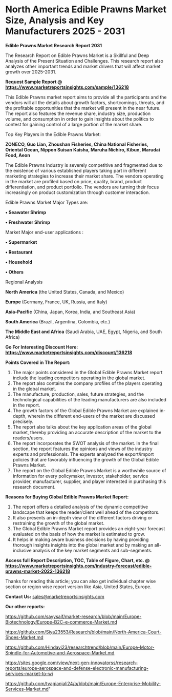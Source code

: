  # North America Edible Prawns Market Size, Analysis and Key Manufacturers 2025 - 2031

<strong>Edible Prawns Market Research Report 2031</strong>

The Research Report on Edible Prawns Market is a Skillful and Deep Analysis of the Present Situation and Challenges. This research report also analyzes other important trends and market drivers that will affect market growth over 2025-2031.

<strong>Request Sample Report @ <a href=https://www.marketreportsinsights.com/sample/136218>https://www.marketreportsinsights.com/sample/136218</a></strong>

This Edible Prawns market report aims to provide all the participants and the vendors will all the details about growth factors, shortcomings, threats, and the profitable opportunities that the market will present in the near future. The report also features the revenue share, industry size, production volume, and consumption in order to gain insights about the politics to contest for gaining control of a large portion of the market share.

Top Key Players in the Edible Prawns Market:

<strong>ZONECO, Guo Lian, Zhoushan Fisheries, China National Fisheries, Oriental Ocean, Nippon Suisan Kaisha, Maruha Nichiro, Kibun, Marudai Food, Aeon</strong>

The Edible Prawns Industry is severely competitive and fragmented due to the existence of various established players taking part in different marketing strategies to increase their market share. The vendors operating in the market are profiled based on price, quality, brand, product differentiation, and product portfolio. The vendors are turning their focus increasingly on product customization through customer interaction.

Edible Prawns Market Major Types are:

<strong>• Seawater Shrimp

• Freshwater Shrimp</strong>

Market Major end-user applications :

<strong>• Supermarket

• Restaurant

• Household

• Others</strong>

Regional Analysis

</u><strong><b>North America</b></strong> (the United States, Canada, and Mexico)

<strong><b>Europe </b></strong>(Germany, France, UK, Russia, and Italy)

<strong><b>Asia-Pacific</b></strong> (China, Japan, Korea, India, and Southeast Asia)

<strong><b>South America</b></strong> (Brazil, Argentina, Colombia, etc.)

<strong><b>The Middle East and Africa</b></strong> (Saudi Arabia, UAE, Egypt, Nigeria, and South Africa)

<strong>Go For Interesting Discount Here: <a href=https://www.marketreportsinsights.com/discount/136218>https://www.marketreportsinsights.com/discount/136218</a></strong>

<strong>Points Covered in The Report:</strong>
<ol>
  <li>The major points considered in the Global Edible Prawns Market report include the leading competitors operating in the global market.</li>
  <li>The report also contains the company profiles of the players operating in the global market.</li>
  <li>The manufacture, production, sales, future strategies, and the technological capabilities of the leading manufacturers are also included in the report.</li>
  <li>The growth factors of the Global Edible Prawns Market are explained in-depth, wherein the different end-users of the market are discussed precisely.</li>
  <li>The report also talks about the key application areas of the global market, thereby providing an accurate description of the market to the readers/users.</li>
  <li>The report incorporates the SWOT analysis of the market. In the final section, the report features the opinions and views of the industry experts and professionals. The experts analyzed the export/import policies that are favorably influencing the growth of the Global Edible Prawns Market.</li>
  <li>The report on the Global Edible Prawns Market is a worthwhile source of information for every policymaker, investor, stakeholder, service provider, manufacturer, supplier, and player interested in purchasing this research document.</li>
</ol>
<strong>Reasons for Buying Global Edible Prawns Market Report:</strong>

<ol>
  <li>The report offers a detailed analysis of the dynamic competitive landscape that keeps the reader/client well ahead of the competitors.</li>
  <li>It also presents an in-depth view of the different factors driving or restraining the growth of the global market.</li>
  <li>The Global Edible Prawns Market report provides an eight-year forecast evaluated on the basis of how the market is estimated to grow.</li>
  <li>It helps in making aware business decisions by having providing thorough insights insights into the global market and by making an all-inclusive analysis of the key market segments and sub-segments.</li>
</ol>
<strong>Access full Report Description, TOC, Table of Figure, Chart, etc. @ <a href=https://www.marketreportsinsights.com/industry-forecast/edible-prawns-market-2022-136218>https://www.marketreportsinsights.com/industry-forecast/edible-prawns-market-2022-136218</a></strong>


Thanks for reading this article; you can also get individual chapter wise section or region wise report version like Asia, United States, Europe.

<strong>Contact Us:</strong>
sales@marketreportsinsights.com

<strong>Our other reports:</strong>

<a href=https://github.com/sayysaif/market-research/blob/main/Europe-Biotechnology/Europe-B2C-e-commerce-Market.md>https://github.com/sayysaif/market-research/blob/main/Europe-Biotechnology/Europe-B2C-e-commerce-Market.md</a>

<a href=https://github.com/Siya23553/Research/blob/main/North-America-Court-Shoes-Market.md>https://github.com/Siya23553/Research/blob/main/North-America-Court-Shoes-Market.md</a>

<a href=https://github.com/Hindavi23/researchtrend/blob/main/Europe-Motor-Spindle-for-Automotive-and-Aerospace-Market.md>https://github.com/Hindavi23/researchtrend/blob/main/Europe-Motor-Spindle-for-Automotive-and-Aerospace-Market.md</a>

<a href=https://sites.google.com/view/next-gen-innovatorss/research-reports/europe-aerospace-and-defense-electronic-manufacturing-services-market-to-wi>https://sites.google.com/view/next-gen-innovatorss/research-reports/europe-aerospace-and-defense-electronic-manufacturing-services-market-to-wi</a>

<a href=https://github.com/tyagianjali24/a/blob/main/Europe-Enterprise-Mobility-Services-Market.md>https://github.com/tyagianjali24/a/blob/main/Europe-Enterprise-Mobility-Services-Market.md</a>"
